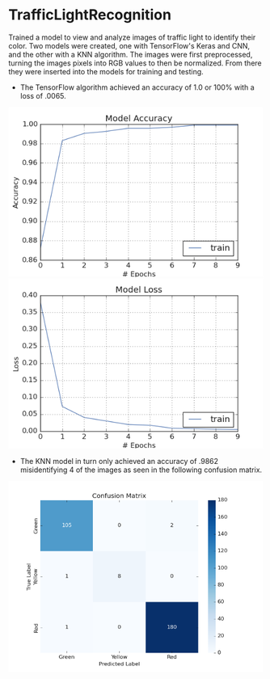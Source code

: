 # TrafficLightRecognition

Trained a model to view and analyze images of traffic light to identify their color. Two models were created, one with TensorFlow's Keras and CNN, and the other with a KNN algorithm. The images were first preprocessed, turning the images pixels into RGB values to then be normalized. From there they were inserted into the models for training and testing. 
- The TensorFlow algorithm achieved an accuracy of 1.0 or 100% with a loss of .0065. 

![alt text](https://github.com/olasoytena/TrafficLightRecognition/blob/main/model_accuracy.png)
![alt text](https://github.com/olasoytena/TrafficLightRecognition/blob/main/model_loss.png)

- The KNN model in turn only achieved an accuracy of .9862 misidentifying 4 of the images as seen in the following confusion matrix.

![alt text](https://github.com/olasoytena/TrafficLightRecognition/blob/main/confusion_matrix.png)
